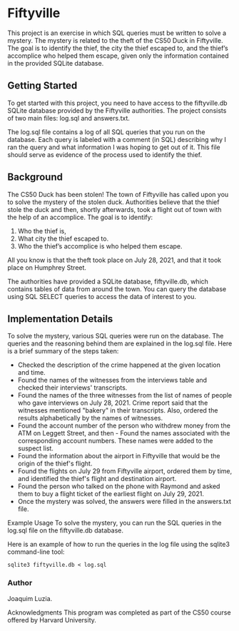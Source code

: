 # Fiftyville

This project is an exercise in which SQL queries must be written to solve a mystery. The mystery is related to the theft of the CS50 Duck in Fiftyville. The goal is to identify the thief, the city the thief escaped to, and the thief’s accomplice who helped them escape, given only the information contained in the provided SQLite database.

## Getting Started
To get started with this project, you need to have access to the fiftyville.db SQLite database provided by the Fiftyville authorities. The project consists of two main files: log.sql and answers.txt.

The log.sql file contains a log of all SQL queries that you run on the database. Each query is labeled with a comment (in SQL) describing why I ran the query and what information I was hoping to get out of it. This file should serve as evidence of the process used to identify the thief.

## Background
The CS50 Duck has been stolen! The town of Fiftyville has called upon you to solve the mystery of the stolen duck. Authorities believe that the thief stole the duck and then, shortly afterwards, took a flight out of town with the help of an accomplice. The goal is to identify:

1. Who the thief is,
2. What city the thief escaped to.
3. Who the thief’s accomplice is who helped them escape.

All you know is that the theft took place on July 28, 2021, and that it took place on Humphrey Street.

The authorities have provided a SQLite database, fiftyville.db, which contains tables of data from around the town. You can query the database using SQL SELECT queries to access the data of interest to you.

## Implementation Details
To solve the mystery, various SQL queries were run on the database. The queries and the reasoning behind them are explained in the log.sql file. Here is a brief summary of the steps taken:

- Checked the description of the crime happened at the given location and time.
- Found the names of the witnesses from the interviews table and checked their interviews' transcripts.
- Found the names of the three witnesses from the list of names of people who gave interviews on July 28, 2021. Crime report said that the witnesses mentioned "bakery" in their transcripts. Also, ordered the results alphabetically by the names of witnesses.
- Found the account number of the person who withdrew money from the ATM on Leggett Street, and then - Found the names associated with the corresponding account numbers. These names were added to the suspect list.
- Found the information about the airport in Fiftyville that would be the origin of the thief's flight.
- Found the flights on July 29 from Fiftyville airport, ordered them by time, and identified the thief's flight and destination airport.
- Found the person who talked on the phone with Raymond and asked them to buy a flight ticket of the earliest flight on July 29, 2021.
- Once the mystery was solved, the answers were filled in the answers.txt file.

Example Usage
To solve the mystery, you can run the SQL queries in the log.sql file on the fiftyville.db database.

Here is an example of how to run the queries in the log file using the sqlite3 command-line tool:

```
sqlite3 fiftyville.db < log.sql
```

### Author
Joaquim Luzia.

Acknowledgments
This program was completed as part of the CS50 course offered by Harvard University.
